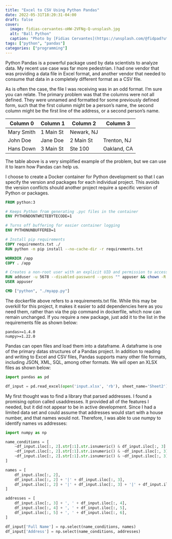 ```yaml
---
title: "Excel to CSV Using Python Pandas"
date: 2022-05-31T18:20:31-04:00
draft: false
cover:
  image: fidias-cervantes-oHW-2VFNg-Q-unsplash.jpg
  alt: "Ball Python"
  caption: "Photo by [Fidias Cervantes](https://unsplash.com/@fidpad?utm_source=unsplash&utm_medium=referral&utm_content=creditCopyText) on [Unsplash](https://unsplash.com/s/photos/python?utm_source=unsplash&utm_medium=referral&utm_content=creditCopyText)"
tags: ["python", "pandas"]
categories: ["programming"]
---
```


Python Pandas is a powerful package used by data scientists to analyze data. My recent use case was far more pedestrian. I had one vendor that was providing a data file in Excel format, and another vendor that needed to consume that data in a completely different format as a CSV file. 

As is often the case, the file I was receiving was in an odd format. I’m sure you can relate. The primary problem was that the columns were not all defined. They were unnamed and formatted for some previously defined form, such that the first column might be a person’s name, the second column might be the first line of the address, or a second person’s name.

Column 0   | Column 1  | Column 2   | Column 3
-----------|-----------|------------|-------------
Mary Smith | 1 Main St | Newark, NJ | 
John Doe   | Jane Doe  | 2 Main St  | Trenton, NJ
Hans Down  | 3 Main St | Ste 100    | Oakland, CA

The table above is a very simplified example of the problem, but we can use it to learn how Pandas can help us.

I choose to create a Docker container for Python development so that I can specify the version and packages for each individual project. This avoids the version conflicts should another project require a specific version of Python or packages.

```dockerfile
FROM python:3

# Keeps Python from generating .pyc files in the container
ENV PYTHONDONTWRITEBYTECODE=1

# Turns off buffering for easier container logging
ENV PYTHONUNBUFFERED=1

# Install pip requirements
COPY requirements.txt ./
RUN python -m pip install --no-cache-dir -r requirements.txt

WORKDIR /app
COPY . /app

# Creates a non-root user with an explicit UID and permission to access the /app folder
RUN adduser -u 5678 --disabled-password --gecos "" appuser && chown -R appuser /app
USER appuser

CMD ["python", "./myapp.py"]
```

The dockerfile above refers to a requirements.txt file. While this may be overkill for this project, it makes it easier to add dependencies here as you need them, rather than via the pip command in dockerfile, which now can remain unchanged. If you require a new package, just add it to the list in the requirements file as shown below:

```
pandas>=1.4.0
numpy>=1.22.0
```

Pandas can open files and load them into a dataframe. A dataframe is one of the primary datas structures of a Pandas project. In addition to reading and writing to Excel and CSV files, Pandas supports many other file formats, including JSON, XML, SQL, among other formats. We will open an XLSX files as shown below:

```python
import pandas as pd

df_input = pd.read_excel(open('input.xlsx', 'rb'), sheet_name='Sheet2')
```

My first thought was to find a library that parsed addresses. I found a promising option called usaddresses. It provided all of the features I needed,  but it did not appear to be in active development. Since I had a limited data set and could assume that addresses would start with a house number, and that names would not. Therefore, I was able to use numpy to identify names vs addresses:

```python
import numpy as np

name_conditions = [
    ~df_input.iloc[:, 2].str[:1].str.isnumeric() & df_input.iloc[:, 3].str[:1].str.isnumeric(),
    ~df_input.iloc[:, 2].str[:1].str.isnumeric() & ~df_input.iloc[:, 3].str[:1].str.isnumeric() & df_input.iloc[:, 4].str[:1].str.isnumeric(),
    ~df_input.iloc[:, 2].str[:1].str.isnumeric() & ~df_input.iloc[:, 3].str[:1].str.isnumeric() & ~df_input.iloc[:, 4].str[:1].str.isnumeric()
]

names = [
    df_input.iloc[:, 2],
    df_input.iloc[:, 2] + '|' + df_input.iloc[:, 3],
    df_input.iloc[:, 2] + '|' + df_input.iloc[:, 3] + '|' + df_input.iloc[:, 4]
]

addresses = [
    df_input.iloc[:, 3] + ', ' + df_input.iloc[:, 4],
    df_input.iloc[:, 4] + ', ' + df_input.iloc[:, 5],
    df_input.iloc[:, 5] + ', ' + df_input.iloc[:, 6],
]

df_input['Full Name'] = np.select(name_conditions, names)
df_input['Address'] = np.select(name_conditions, addresses)

```